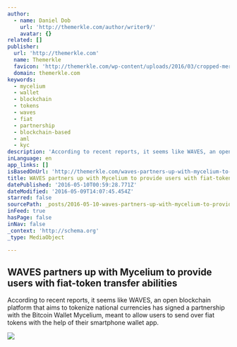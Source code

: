 ```yaml
---
author:
  - name: Daniel Dob
    url: 'http://themerkle.com/author/writer9/'
    avatar: {}
related: []
publisher:
  url: 'http://themerkle.com'
  name: Themerkle
  favicon: 'http://themerkle.com/wp-content/uploads/2016/03/cropped-merkle-white-1-192x192.png'
  domain: themerkle.com
keywords:
  - mycelium
  - wallet
  - blockchain
  - tokens
  - waves
  - fiat
  - partnership
  - blockchain-based
  - aml
  - kyc
description: 'According to recent reports, it seems like WAVES, an open blockchain platform that aims to tokenize national currencies has signed a partnership with the Bitcoin Wallet Mycelium, meant to allow users to send over fiat tokens with the help of their smartphone wallet app.'
inLanguage: en
app_links: []
isBasedOnUrl: 'http://themerkle.com/waves-partners-up-with-mycelium-to-provide-users-with-fiat-token-transfer-abilities/'
title: WAVES partners up with Mycelium to provide users with fiat-token transfer abilities
datePublished: '2016-05-10T00:59:28.771Z'
dateModified: '2016-05-09T14:07:45.454Z'
starred: false
sourcePath: _posts/2016-05-10-waves-partners-up-with-mycelium-to-provide-users-with-fiat-t.md
inFeed: true
hasPage: false
inNav: false
_context: 'http://schema.org'
_type: MediaObject

---
```

<article style=""><h1>WAVES partners up with Mycelium to provide users with fiat-token transfer abilities</h1><p>According to recent reports, it seems like WAVES, an open blockchain platform that aims to tokenize national currencies has signed a partnership with the Bitcoin Wallet Mycelium, meant to allow users to send over fiat tokens with the help of their smartphone wallet app.</p><img src="http://themerkle.com/wp-content/uploads/2016/05/shutterstock_262707572.jpg" /></article>